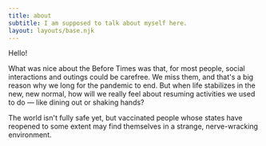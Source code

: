 ```yaml
---
title: about
subtitle: I am supposed to talk about myself here.
layout: layouts/base.njk
---
```


Hello!

What was nice about the Before Times was that, for most people, social interactions and outings could be carefree. We miss them, and that's a big reason why we long for the pandemic to end. But when life stabilizes in the new, new normal, how will we really feel about resuming activities we used to do — like dining out or shaking hands?

The world isn't fully safe yet, but vaccinated people whose states have reopened to some extent may find themselves in a strange, nerve-wracking environment.
